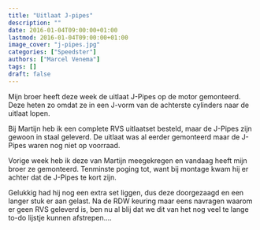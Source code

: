 ```yaml
---
title: "Uitlaat J-pipes"
description: ""
date: 2016-01-04T09:00:00+01:00
lastmod: 2016-01-04T09:00:00+01:00
image_cover: "j-pipes.jpg"
categories: ["Speedster"]
authors: ["Marcel Venema"] 
tags: []
draft: false
---
```


Mijn broer heeft deze week de uitlaat J-Pipes op de motor gemonteerd. Deze heten zo omdat ze in een J-vorm van de achterste cylinders naar de uitlaat lopen.


Bij Martijn heb ik een complete RVS uitlaatset besteld, maar de J-Pipes zijn gewoon in staal geleverd. De uitlaat was al eerder gemonteerd maar de J-Pipes waren nog niet op voorraad.


Vorige week heb ik deze van Martijn meegekregen en vandaag heeft mijn broer ze gemonteerd. Tenminste poging tot, want bij montage kwam hij er achter dat de J-Pipes te kort zijn. 


Gelukkig had hij nog een extra set liggen, dus deze doorgezaagd en een langer stuk er aan gelast. Na de RDW keuring maar eens navragen waarom er geen RVS geleverd is, ben nu al blij dat we dit van het nog veel te lange to-do lijstje kunnen afstrepen....

